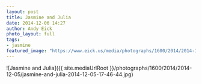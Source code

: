 ```yaml
---
layout: post
title: Jasmine and Julia
date: 2014-12-06 14:27
author: Andy Eick
photo_layout: full
tags: 
- jasmine
featured_image: "https://www.eick.us/media/photographs/1600/2014/2014-12-05/jasmine-and-julia-2014-12-05-17-46-44.jpg"
---
```

![Jasmine and Julia]({{ site.mediaUrlRoot }}/photographs/1600/2014/2014-12-05/jasmine-and-julia-2014-12-05-17-46-44.jpg)
